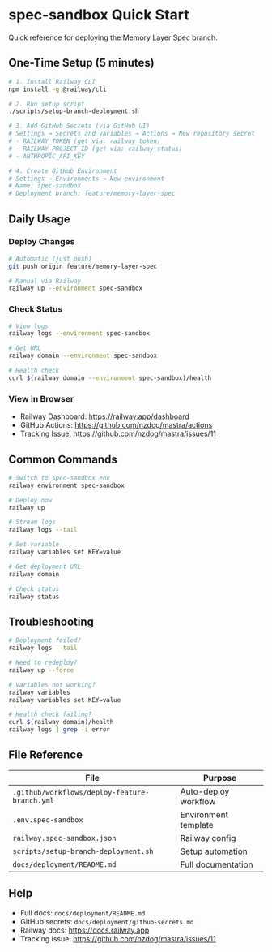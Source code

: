 # spec-sandbox Quick Start

Quick reference for deploying the Memory Layer Spec branch.

## One-Time Setup (5 minutes)

```bash
# 1. Install Railway CLI
npm install -g @railway/cli

# 2. Run setup script
./scripts/setup-branch-deployment.sh

# 3. Add GitHub Secrets (via GitHub UI)
# Settings → Secrets and variables → Actions → New repository secret
# - RAILWAY_TOKEN (get via: railway token)
# - RAILWAY_PROJECT_ID (get via: railway status)
# - ANTHROPIC_API_KEY

# 4. Create GitHub Environment
# Settings → Environments → New environment
# Name: spec-sandbox
# Deployment branch: feature/memory-layer-spec
```

## Daily Usage

### Deploy Changes

```bash
# Automatic (just push)
git push origin feature/memory-layer-spec

# Manual via Railway
railway up --environment spec-sandbox
```

### Check Status

```bash
# View logs
railway logs --environment spec-sandbox

# Get URL
railway domain --environment spec-sandbox

# Health check
curl $(railway domain --environment spec-sandbox)/health
```

### View in Browser

- Railway Dashboard: https://railway.app/dashboard
- GitHub Actions: https://github.com/nzdog/mastra/actions
- Tracking Issue: https://github.com/nzdog/mastra/issues/11

## Common Commands

```bash
# Switch to spec-sandbox env
railway environment spec-sandbox

# Deploy now
railway up

# Stream logs
railway logs --tail

# Set variable
railway variables set KEY=value

# Get deployment URL
railway domain

# Check status
railway status
```

## Troubleshooting

```bash
# Deployment failed?
railway logs --tail

# Need to redeploy?
railway up --force

# Variables not working?
railway variables
railway variables set KEY=value

# Health check failing?
curl $(railway domain)/health
railway logs | grep -i error
```

## File Reference

| File | Purpose |
|------|---------|
| `.github/workflows/deploy-feature-branch.yml` | Auto-deploy workflow |
| `.env.spec-sandbox` | Environment template |
| `railway.spec-sandbox.json` | Railway config |
| `scripts/setup-branch-deployment.sh` | Setup automation |
| `docs/deployment/README.md` | Full documentation |

## Help

- Full docs: `docs/deployment/README.md`
- GitHub secrets: `docs/deployment/github-secrets.md`
- Railway docs: https://docs.railway.app
- Tracking issue: https://github.com/nzdog/mastra/issues/11
